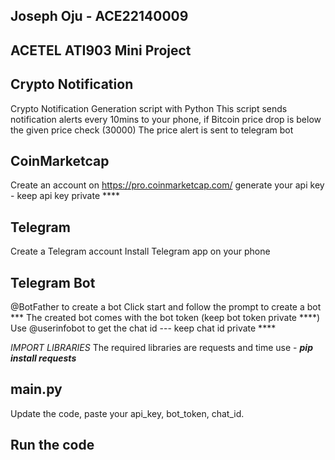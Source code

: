 Joseph Oju - ACE22140009
-----------
ACETEL ATI903 Mini Project
-----------

Crypto Notification
--------
Crypto Notification Generation script with Python
This script sends notification alerts every 10mins to your phone, if Bitcoin price drop is below the given price check (30000)
The price alert is sent to telegram bot

CoinMarketcap
-----------
Create an account on https://pro.coinmarketcap.com/
generate your api key - keep api key private ****

Telegram
--------
Create a Telegram account
Install Telegram app on your phone

Telegram Bot
----------
@BotFather to create a bot
Click start and follow the prompt to create a bot
*** The created bot comes with the bot token (keep bot token private ****)
Use @userinfobot to get the chat id --- keep chat id private ****

*IMPORT LIBRARIES*
The required libraries are requests and time
use - ***pip install requests***

main.py
-------
Update the code, paste your api_key, bot_token, chat_id.

Run the code
----------

